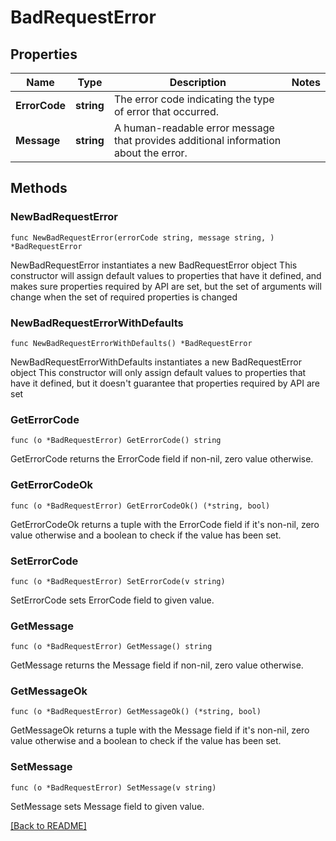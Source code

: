 # BadRequestError

## Properties

| Name | Type | Description | Notes |
| ------------ | ------------- | ------------- | ------------- |
| **ErrorCode** | **string** | The error code indicating the type of error that occurred. |  |
| **Message** | **string** | A human-readable error message that provides additional information about the error. |  |

## Methods

### NewBadRequestError

`func NewBadRequestError(errorCode string, message string, ) *BadRequestError`

NewBadRequestError instantiates a new BadRequestError object
This constructor will assign default values to properties that have it defined,
and makes sure properties required by API are set, but the set of arguments
will change when the set of required properties is changed

### NewBadRequestErrorWithDefaults

`func NewBadRequestErrorWithDefaults() *BadRequestError`

NewBadRequestErrorWithDefaults instantiates a new BadRequestError object
This constructor will only assign default values to properties that have it defined,
but it doesn't guarantee that properties required by API are set

### GetErrorCode

`func (o *BadRequestError) GetErrorCode() string`

GetErrorCode returns the ErrorCode field if non-nil, zero value otherwise.

### GetErrorCodeOk

`func (o *BadRequestError) GetErrorCodeOk() (*string, bool)`

GetErrorCodeOk returns a tuple with the ErrorCode field if it's non-nil, zero value otherwise
and a boolean to check if the value has been set.

### SetErrorCode

`func (o *BadRequestError) SetErrorCode(v string)`

SetErrorCode sets ErrorCode field to given value.


### GetMessage

`func (o *BadRequestError) GetMessage() string`

GetMessage returns the Message field if non-nil, zero value otherwise.

### GetMessageOk

`func (o *BadRequestError) GetMessageOk() (*string, bool)`

GetMessageOk returns a tuple with the Message field if it's non-nil, zero value otherwise
and a boolean to check if the value has been set.

### SetMessage

`func (o *BadRequestError) SetMessage(v string)`

SetMessage sets Message field to given value.



[[Back to README]](../../README.md)


